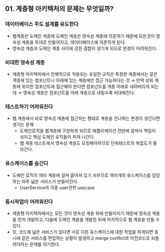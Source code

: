 ## 01. 계층형 아키텍처의 문제는 무엇일까?

### 데이터베이스 주도 설계를 유도한다

- 웹계층은 도메인 계층에 도메인 계층은 영속성 계층에 의존하기 때문에 모든것이 영속성 계층을 토대로 만들어지고, 데이터베이스에 의존하게 된다.
- 영속성 계층과 도메인 계층 사이에 강한 결합이 생기게 되므로 변경이 어려워진다.

### 비대한 영속성 계층

- 계층형 아키텍처에서 전체적으로 적용되는 유일한 규칙은 특정한 계층에서는 같은 계층에 있는 컴포넌트나 아래에 있는 계층에만 접근 가능하다는 것 → 만약 상위 계층에 위치한 컴포넌트에 접근해야 한다면 컴포넌트를 계층 아래로 내려버리게 되는데 → 영속성 계층은 컴포넌트를 아래 계층으로 내릴수록 비대해진다.

### 테스트하기 어려워진다

- 웹 계층에서 바로 영속성 계층에 접근하는 형태로 계층을 건너뛰는 변경이 생긴다면 생기는 문제
    - 도메인로직을 웹계층에 구현하게 되므로 애플리케이션 전반에 걸쳐서 책임이 섞이고 핵심 도메인 로직들이 퍼져 나간다.
    - 웹 계층 테스트에서 영속성 계층도 모킹해야하므로 단위테스트의 복잡도가 올라간다.

### 유스케이스를 숨긴다

- 도메인 로직이 여러 계층에 걸쳐 흩어져 있기 쉬우므로 여러개의 유스케이스를 담당하는 아주 넓은 서비스가 만들어진다.
    - UserService의 각종 user관련 usecase

### 동시작업이 어려워진다

- 계층형 아키텍처에서는 모든 것이 영속성 계층 위에 만들어지기 때문에 영속성 계층을 먼저 개발하고, 다음에 도메인 계층을 개발한 뒤에 마지막으로 웹 계층을 만들 수 있다.
- 또, 코드에 넓은 서비스가 있다면 서로 다른 유스케이스에 대한 작업을 하게되면 동시에 같은 서비스를 편집하는 상황이 발생하고 merge conflict과 이전코드로 되돌려야하는 문제를 야기한다.